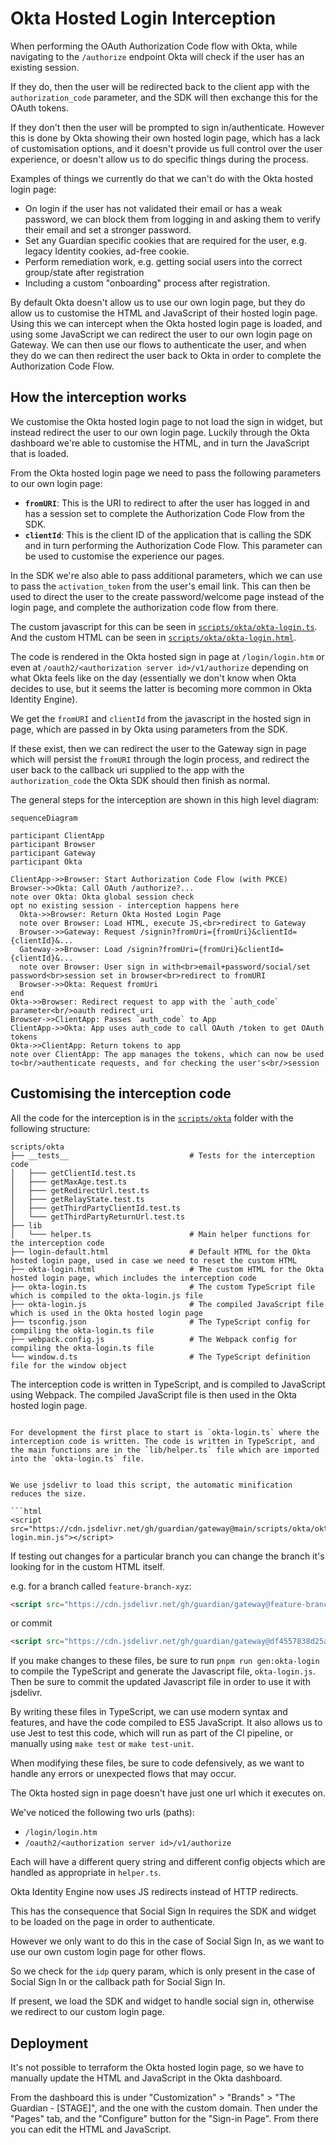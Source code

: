 # Okta Hosted Login Interception

When performing the OAuth Authorization Code flow with Okta, while navigating to the `/authorize` endpoint Okta will check if the user has an existing session.

If they do, then the user will be redirected back to the client app with the `authorization_code` parameter, and the SDK will then exchange this for the OAuth tokens.

If they don't then the user will be prompted to sign in/authenticate. However this is done by Okta showing their own hosted login page, which has a lack of customisation options, and it doesn't provide us full control over the user experience, or doesn't allow us to do specific things during the process.

Examples of things we currently do that we can't do with the Okta hosted login page:

- On login if the user has not validated their email or has a weak password, we can block them from logging in and asking them to verify their email and set a stronger password.
- Set any Guardian specific cookies that are required for the user, e.g. legacy Identity cookies, ad-free cookie.
- Perform remediation work, e.g. getting social users into the correct group/state after registration
- Including a custom "onboarding" process after registration.

By default Okta doesn't allow us to use our own login page, but they do allow us to customise the HTML and JavaScript of their hosted login page. Using this we can intercept when the Okta hosted login page is loaded, and using some JavaScript we can redirect the user to our own login page on Gateway. We can then use our flows to authenticate the user, and when they do we can then redirect the user back to Okta in order to complete the Authorization Code Flow.

## How the interception works

We customise the Okta hosted login page to not load the sign in widget, but instead redirect the user to our own login page. Luckily through the Okta dashboard we're able to customise the HTML, and in turn the JavaScript that is loaded.

From the Okta hosted login page we need to pass the following parameters to our own login page:

- **`fromURI`**: This is the URI to redirect to after the user has logged in and has a session set to complete the Authorization Code Flow from the SDK.
- **`clientId`**: This is the client ID of the application that is calling the SDK and in turn performing the Authorization Code Flow. This parameter can be used to customise the experience our pages.

In the SDK we're also able to pass additional parameters, which we can use to pass the `activation_token` from the user's email link. This can then be used to direct the user to the create password/welcome page instead of the login page, and complete the authorization code flow from there.

The custom javascript for this can be seen in [`scripts/okta/okta-login.ts`](../../scripts/okta/okta-login.ts). And the custom HTML can be seen in [`scripts/okta/okta-login.html`](../../scripts/okta/okta-login.html).

The code is rendered in the Okta hosted sign in page at `/login/login.htm` or even at `/oauth2/<authorization server id>/v1/authorize` depending on what Okta feels like on the day (essentially we don't know when Okta decides to use, but it seems the latter is becoming more common in Okta Identity Engine).

We get the `fromURI` and `clientId` from the javascript in the hosted sign in page, which are passed in by Okta using parameters from the SDK.

If these exist, then we can redirect the user to the Gateway sign in page which will persist the `fromURI` through the login process, and redirect the user back to the callback uri supplied to the app with the `authorization_code` the Okta SDK should then finish as normal.

The general steps for the interception are shown in this high level diagram:

```mermaid
sequenceDiagram

participant ClientApp
participant Browser
participant Gateway
participant Okta

ClientApp->>Browser: Start Authorization Code Flow (with PKCE)
Browser->>Okta: Call OAuth /authorize?...
note over Okta: Okta global session check
opt no existing session - interception happens here
  Okta->>Browser: Return Okta Hosted Login Page
  note over Browser: Load HTML, execute JS,<br>redirect to Gateway
  Browser->>Gateway: Request /signin?fromUri={fromUri}&clientId={clientId}&...
  Gateway->>Browser: Load /signin?fromUri={fromUri}&clientId={clientId}&...
  note over Browser: User sign in with<br>email+password/social/set password<br>session set in browser<br>redirect to fromURI
  Browser->>Okta: Request fromUri
end
Okta->>Browser: Redirect request to app with the `auth_code` parameter<br/>oauth redirect_uri
Browser->>ClientApp: Passes `auth_code` to App
ClientApp->>Okta: App uses auth_code to call OAuth /token to get OAuth tokens
Okta->>ClientApp: Return tokens to app
note over ClientApp: The app manages the tokens, which can now be used to<br/>authenticate requests, and for checking the user's<br/>session
```

## Customising the interception code

All the code for the interception is in the [`scripts/okta`](../../scripts/okta) folder with the following structure:

```
scripts/okta
├── __tests__                           # Tests for the interception code
│   ├─── getClientId.test.ts
│   ├─── getMaxAge.test.ts
│   ├─── getRedirectUrl.test.ts
│   ├─── getRelayState.test.ts
│   ├─── getThirdPartyClientId.test.ts
│   └─── getThirdPartyReturnUrl.test.ts
├── lib
│   └─── helper.ts                      # Main helper functions for the interception code
├── login-default.html                  # Default HTML for the Okta hosted login page, used in case we need to reset the custom HTML
├── okta-login.html                     # The custom HTML for the Okta hosted login page, which includes the interception code
├── okta-login.ts                       # The custom TypeScript file which is compiled to the okta-login.js file
├── okta-login.js                       # The compiled JavaScript file which is used in the Okta hosted login page
├── tsconfig.json                       # The TypeScript config for compiling the okta-login.ts file
├── webpack.config.js                   # The Webpack config for compiling the okta-login.ts file
└── window.d.ts                         # The TypeScript definition file for the window object
```

The interception code is written in TypeScript, and is compiled to JavaScript using Webpack. The compiled JavaScript file is then used in the Okta hosted login page.

````

For development the first place to start is `okta-login.ts` where the interception code is written. The code is written in TypeScript, and the main functions are in the `lib/helper.ts` file which are imported into the `okta-login.ts` file.


We use jsdelivr to load this script, the automatic minification reduces the size.

```html
<script src="https://cdn.jsdelivr.net/gh/guardian/gateway@main/scripts/okta/okta-login.min.js"></script>
````

If testing out changes for a particular branch you can change the branch it's looking for in the custom HTML itself.

e.g. for a branch called `feature-branch-xyz`:

```html
<script src="https://cdn.jsdelivr.net/gh/guardian/gateway@feature-branch-xyz/scripts/okta/okta-login.min.js"></script>
```

or commit

```html
<script src="https://cdn.jsdelivr.net/gh/guardian/gateway@df4557838d25ab7991130acc4cbe92e6ab063e6d/scripts/okta/okta-login.min.js"></script>
```

If you make changes to these files, be sure to run `pnpm run gen:okta-login` to compile the TypeScript and generate the Javascript file, `okta-login.js`.
Then be sure to commit the updated Javascript file in order to use it with jsdelivr.

By writing these files in TypeScript, we can use modern syntax and features, and have the code compiled to ES5 JavaScript. It also allows us to use Jest to test this code, which will run as part of the CI pipeline, or manually using `make test` or `make test-unit`.

When modifying these files, be sure to code defensively, as we want to handle any errors or unexpected flows that may occur.

The Okta hosted sign in page doesn't have just one url which it executes on.

We've noticed the following two urls (paths):

- `/login/login.htm`
- `/oauth2/<authorization server id>/v1/authorize`

Each will have a different query string and different config objects which are handled as appropriate in `helper.ts`.

Okta Identity Engine now uses JS redirects instead of HTTP redirects.

This has the consequence that Social Sign In requires the SDK and widget to be loaded on the page in order to authenticate.

However we only want to do this in the case of Social Sign In, as we want to use our own custom login page for other flows.

So we check for the `idp` query param, which is only present in the case of Social Sign In or the callback path for Social Sign In.

If present, we load the SDK and widget to handle social sign in, otherwise we redirect to our custom login page.

## Deployment

It's not possible to terraform the Okta hosted login page, so we have to manually update the HTML and JavaScript in the Okta dashboard.

From the dashboard this is under "Customization" > "Brands" > "The Guardian - [STAGE]", and the one with the custom domain. Then under the "Pages" tab, and the "Configure" button for the "Sign-in Page". From there you can edit the HTML and JavaScript.
